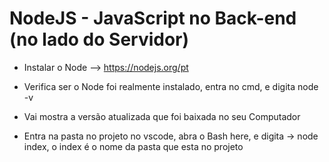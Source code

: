 # NodeJS - JavaScript no Back-end (no lado do Servidor)  

* Instalar o Node --> https://nodejs.org/pt  

* Verifica ser o Node foi realmente instalado, entra no cmd, e digita node -v  

* Vai mostra a versão atualizada que foi baixada no seu Computador  

* Entra na pasta no projeto no vscode, abra o Bash here, e digita -> node index, o index é o nome da pasta que esta no projeto  

